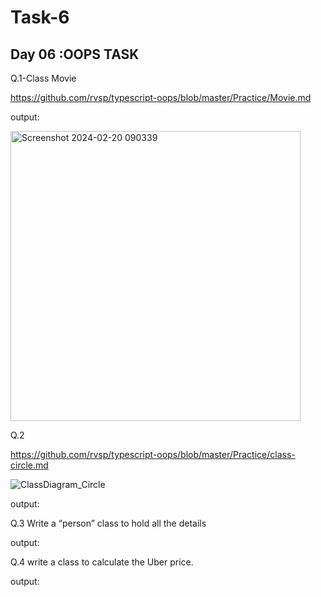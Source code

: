 # Task-6

## Day 06 :OOPS TASK 

Q.1-Class Movie

https://github.com/rvsp/typescript-oops/blob/master/Practice/Movie.md

output:

<img width="464" alt="Screenshot 2024-02-20 090339" src="https://github.com/Meenajayaraj/task-3/assets/154115927/2b6d1aa9-f691-484c-96fa-38c0276b41d5">


Q.2


https://github.com/rvsp/typescript-oops/blob/master/Practice/class-circle.md

![ClassDiagram_Circle](https://github.com/Meenajayaraj/task-3/assets/154115927/b982c0a9-24d8-403a-b439-2c90bef9f0cd)

output:



Q.3 Write a “person” class to hold all the details

output:

Q.4 write a class to calculate the Uber price.

output:

